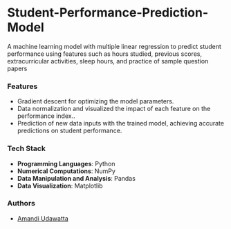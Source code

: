 # Student-Performance-Prediction-Model

A machine learning model with multiple linear regression to predict student performance using features such as hours studied, previous scores, extracurricular activities, sleep hours, and practice of sample question papers

### Features

- Gradient descent for optimizing the model parameters.
- Data normalization and visualized the impact of each feature on the performance index..
- Prediction of new data inputs with the trained model, achieving accurate predictions on student performance.

### Tech Stack

- **Programming Languages**: Python
- **Numerical Computations**: NumPy
- **Data Manipulation and Analysis**: Pandas
- **Data Visualization**: Matplotlib

### Authors

- [Amandi Udawatta](https://github.com/amandi-udawatta)